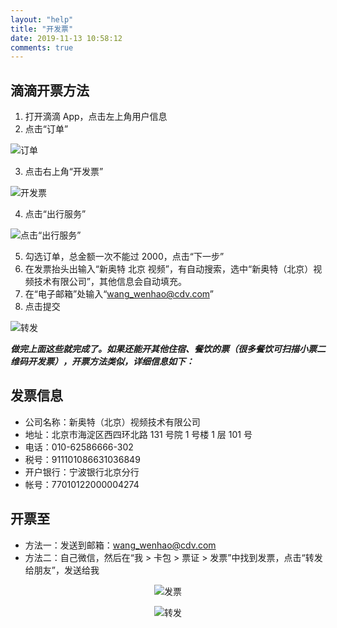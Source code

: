 ```yaml
---
layout: "help"
title: "开发票"
date: 2019-11-13 10:58:12
comments: true
---
```


## 滴滴开票方法

1. 打开滴滴 App，点击左上角用户信息
2. 点击“订单”
   <center>

![订单](index/dingdan.jpg)

</center>

3. 点击右上角“开发票”
   <center>

![开发票](index/kaifapiao.jpg)</center>

4. 点击“出行服务”
   <center>

![点击“出行服务”](index/chuxingfuwu.jpg)</center>

5. 勾选订单，总金额一次不能过 2000，点击“下一步”
6. 在发票抬头出输入“新奥特 北京 视频”，有自动搜索，选中“新奥特（北京）视频技术有限公司”，其他信息会自动填充。
7. 在“电子邮箱”处输入“wang_wenhao@cdv.com”
8. 点击提交
   <center>

![转发](index/tianxiexinxi.jpg)</center>

**_做完上面这些就完成了。如果还能开其他住宿、餐饮的票（很多餐饮可扫描小票二维码开发票），开票方法类似，详细信息如下：_**

## 发票信息

- 公司名称：新奥特（北京）视频技术有限公司
- 地址：北京市海淀区西四环北路 131 号院 1 号楼 1 层 101 号
- 电话：010-62586666-302
- 税号：911101086631036849
- 开户银行：宁波银行北京分行
- 帐号：77010122000004274

## 开票至

- 方法一：发送到邮箱：wang_wenhao@cdv.com
- 方法二：自己微信，然后在“我 > 卡包 > 票证 > 发票”中找到发票，点击“转发给朋友”，发送给我

<center>

![发票](index/fapiao.jpg)</center>

<center>

![转发](index/zhuanfa.jpg)</center>
